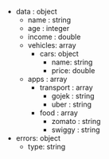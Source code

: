 - data : object
  - name : string
  - age : integer
  - income : double
  - vehicles: array
    - cars: object
      - name: string
      - price: double
  - apps : array
    - transport : array
      - gojek : string
      - uber : string
    - food : array
      - zomato : string
      - swiggy : string
- errors: object
  - type: string
